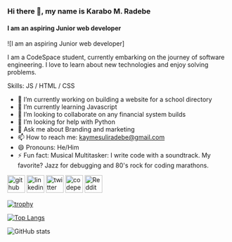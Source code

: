 ### Hi there 👋, my name is Karabo M. Radebe
#### I am an aspiring Junior web developer
![I am an aspiring Junior web developer]

I am a CodeSpace student, currently embarking on the journey of software engineering. I love to learn about new technologies and enjoy solving problems.

Skills: JS / HTML / CSS

- 🔭 I’m currently working on building a website for a school directory  
- 🌱 I’m currently learning Javascript 
- 👯 I’m looking to collaborate on any financial system builds 
- 🤔 I’m looking for help with Python 
- 💬 Ask me about Branding and marketing 
- 📫 How to reach me: kaymesuliradebe@gmail.com 
- 😄 Pronouns: He/Him 
- ⚡ Fun fact: Musical Multitasker:  I write code with a soundtrack. My favorite? Jazz for debugging and 80's rock for coding marathons. 


[<img src='https://cdn.jsdelivr.net/npm/simple-icons@3.0.1/icons/github.svg' alt='github' height='40'>](https://github.com/Karabo-M-Radebe)  [<img src='https://cdn.jsdelivr.net/npm/simple-icons@3.0.1/icons/linkedin.svg' alt='linkedin' height='40'>](https://www.linkedin.com/in/KaraboRadebe/)  [<img src='https://cdn.jsdelivr.net/npm/simple-icons@3.0.1/icons/twitter.svg' alt='twitter' height='40'>](https://twitter.com/KaraboM_Radebe)  [<img src='https://cdn.jsdelivr.net/npm/simple-icons@3.0.1/icons/codepen.svg' alt='codepen' height='40'>](https://codepen.io/Karabo-M_Radebe)  [<img src='https://cdn.jsdelivr.net/npm/simple-icons@3.0.1/icons/reddit.svg' alt='Reddit' height='40'>](https://www.reddit.com/user/u/Jazzlike-Fan-5887)  

[![trophy](https://github-profile-trophy.vercel.app/?username=Karabo-M-Radebe)](https://github.com/ryo-ma/github-profile-trophy)

[![Top Langs](https://github-readme-stats.vercel.app/api/top-langs/?username=Karabo-M-Radebe)](https://github.com/anuraghazra/github-readme-stats)

![GitHub stats](https://github-readme-stats.vercel.app/api?username=Karabo-M-Radebe&show_icons=true)  

